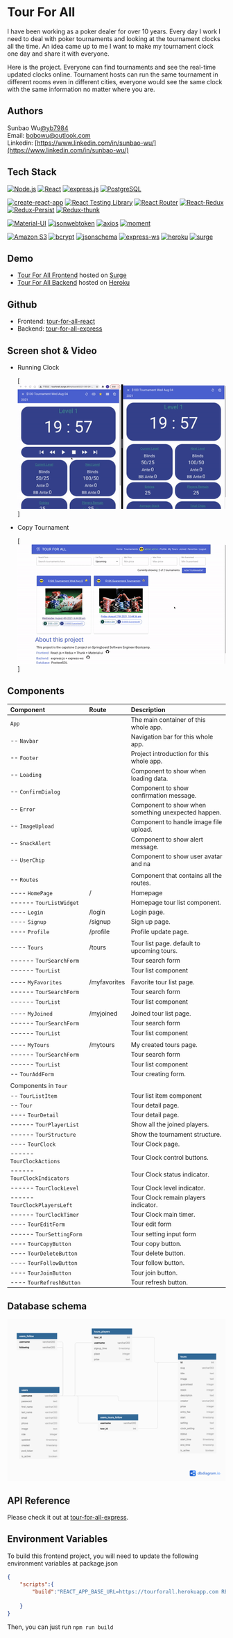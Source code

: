 
# Tour For All

I have been working as a poker dealer for over 10 years. Every day I work I need to deal with poker tournaments and looking at the tournament clocks all the time. An idea came up to me I want to make my tournament clock one day and share it with everyone.

Here is the project. Everyone can find tournaments and see the real-time updated clocks online. Tournament hosts can run the same tournament in different rooms even in different cities, everyone would see the same clock with the same information no matter where you are.



## Authors

Sunbao Wu[@yb7984](https://www.github.com/yb7984)  
Email: [bobowu@outlook.com](mailto:bobowu@outlook.com)  
Linkedin: [https://www.linkedin.com/in/sunbao-wu/](https://www.linkedin.com/in/sunbao-wu/)


## Tech Stack
[![Node.js](https://img.shields.io/badge/%20-Node.js-blue)](https://nodejs.org/en/)
[![React](https://img.shields.io/badge/%20-React-blue)](https://reactjs.org/)
[![express.js](https://img.shields.io/badge/%20-express.js-blue)](http://expressjs.com/)
[![PostgreSQL](https://img.shields.io/badge/%20-PostgreSQL-blue)](https://www.postgresql.org/)

[![create-react-app](https://img.shields.io/badge/%20-create--react--app-green)](https://github.com/facebook/create-react-app)
[![React Testing Library](https://img.shields.io/badge/%20-React%20Testing%20Library-green)](https://testing-library.com/docs/react-testing-library/intro/)
[![React Router](https://img.shields.io/badge/%20-react--router--dom-green)](https://reactrouter.com/web/guides/quick-start)
[![React-Redux](https://img.shields.io/badge/%20-react--redux-green)](https://redux.js.org/)
[![Redux-Persist](https://img.shields.io/badge/%20-redux--persist-green)](https://github.com/rt2zz/redux-persist)
[![Redux-thunk](https://img.shields.io/badge/%20-redux--thunk-green)](https://github.com/reduxjs/redux-thunk)

[![Material-UI](https://img.shields.io/badge/%20-Material--UI-orange)](https://material-ui.com/)
[![jsonwebtoken](https://img.shields.io/badge/%20-jsonwebtoken-orange)](https://www.npmjs.com/package/jsonwebtoken)
[![axios](https://img.shields.io/badge/%20-axios-orange)](https://github.com/axios/axios)
[![moment](https://img.shields.io/badge/%20-moment-orange)](https://momentjs.com/)

[![Amazon S3](https://img.shields.io/badge/Amazon-S3-yellow)](https://aws.amazon.com/s3/)
[![bcrypt](https://img.shields.io/badge/%20-bcrypt-yellow)](https://www.npmjs.com/package/bcrypt)
[![jsonschema](https://img.shields.io/badge/%20-jsonschema-yellow)](https://www.npmjs.com/package/jsonschema)
[![express-ws](https://img.shields.io/badge/%20-express--ws-yellow)](https://www.npmjs.com/package/express-ws)
[![heroku](https://img.shields.io/badge/%20-heroku-yellow)](https://www.heroku.com)
[![surge](https://img.shields.io/badge/%20-surge-yellow)](https://surge.sh/)

  
## Demo
- [Tour For All Frontend](http://tourforall.surge.sh/) hosted on [Surge](https://surge.sh/)
- [Tour For All Backend](https://tourforall.herokuapp.com/) hosted on [Heroku](https://www.heroku.com/)


## Github
- Frontend: [tour-for-all-react](https://github.com/yb7984/tour-for-all-react)
- Backend: [tour-for-all-express](https://github.com/yb7984/tour-for-all-express)

## Screen shot & Video
- Running Clock
  
  [![Running Clock](./src/images/tourforall-clock.gif)]

- Copy Tournament
  
  [![Copy Tournament](./src/images/tourforall-copy.gif)]
  
  
## Components

| Component                     | Route        | Description                                         |
| :---------------------------- | :----------- | :-------------------------------------------------- |
| `App`                         |              | The main container of this whole app.               |
| -- `Navbar`                   |              | Navigation bar for this whole app.                  |
| -- `Footer`                   |              | Project introduction for this whole app.            |
| -- `Loading`                  |              | Component to show when loading data.                |
| -- `ConfirmDialog`            |              | Component to show confirmation message.             |
| -- `Error`                    |              | Component to show when something unexpected happen. |
| -- `ImageUpload`              |              | Component to handle image file upload.              |
| -- `SnackAlert`               |              | Component to show alert message.                    |
| -- `UserChip`                 |              | Component to show user avatar and na                |
|                               |              |                                                     |
| -- `Routes`                   |              | Component that contains all the routes.             |
| ---- `HomePage`               | /            | Homepage                                            |
| ------ `TourListWidget`       |              | Homepage tour list component.                       |
| ---- `Login`                  | /login       | Login page.                                         |
| ---- `Signup`                 | /signup      | Sign up page.                                       |
| ---- `Profile`                | /profile     | Profile update page.                                |
|                               |              |                                                     |
| ---- `Tours`                  | /tours       | Tour list page. default to  upcoming tours.         |
| ------ `TourSearchForm`       |              | Tour search form                                    |
| ------ `TourList`             |              | Tour list component                                 |
|                               |              |                                                     |
| ---- `MyFavorites`            | /myfavorites | Favorite tour list page.                            |
| ------ `TourSearchForm`       |              | Tour search form                                    |
| ------ `TourList`             |              | Tour list component                                 |
|                               |              |                                                     |
| ---- `MyJoined`               | /myjoined    | Joined tour list page.                              |
| ------ `TourSearchForm`       |              | Tour search form                                    |
| ------ `TourList`             |              | Tour list component                                 |
|                               |              |                                                     |
| ---- `MyTours`                | /mytours     | My created tours page.                              |
| ------ `TourSearchForm`       |              | Tour search form                                    |
| ------ `TourList`             |              | Tour list component                                 |
| -- `TourAddForm`              |              | Tour creating form.                                 |
|                               |              |                                                     |
| Components in `Tour`          |              |                                                     |
| -- `TourListItem`             |              | Tour list item component                            |
| -- `Tour`                     |              | Tour detail page.                                   |
| ---- `TourDetail`             |              | Tour detail page.                                   |
| ------ `TourPlayerList`       |              | Show all the joined players.                        |
| ------ `TourStructure`        |              | Show the tournament structure.                      |
| ---- `TourClock`              |              | Tour Clock page.                                    |
| ------ `TourClockActions`     |              | Tour Clock control buttons.                         |
| ------ `TourClockIndicators`  |              | Tour Clock status indicator.                        |
| ------ `TourClockLevel`       |              | Tour Clock level indicator.                         |
| ------ `TourClockPlayersLeft` |              | Tour Clock remain players indicator.                |
| ------ `TourClockTimer`       |              | Tour Clock main timer.                              |
| ---- `TourEditForm`           |              | Tour edit form                                      |
| ------ `TourSettingForm`      |              | Tour setting input form                             |
| ---- `TourCopyButton`         |              | Tour copy button.                                   |
| ---- `TourDeleteButton`       |              | Tour delete button.                                 |
| ---- `TourFollowButton`       |              | Tour follow button.                                 |
| ---- `TourJoinButton`         |              | Tour join button.                                   |
| ---- `TourRefreshButton`      |              | Tour refresh button.                                |


## Database schema

![Database schema](dataschema.png)


## API Reference

Please check it out at [tour-for-all-express](../tour-for-all-express).

## Environment Variables

To build this frontend project, you will need to update the following environment variables at package.json
```json
{
    "scripts":{
        "build":"REACT_APP_BASE_URL=https://tourforall.herokuapp.com REACT_APP_BASE_WS_URL=ws://tourforall.herokuapp.com REACT_APP_S3_UPLOAD=true REACT_APP_BASE_S3_URL=https://tourforall.s3.amazonaws.com react-scripts build",
    
    }
}
```

Then, you can just run `npm run build`
